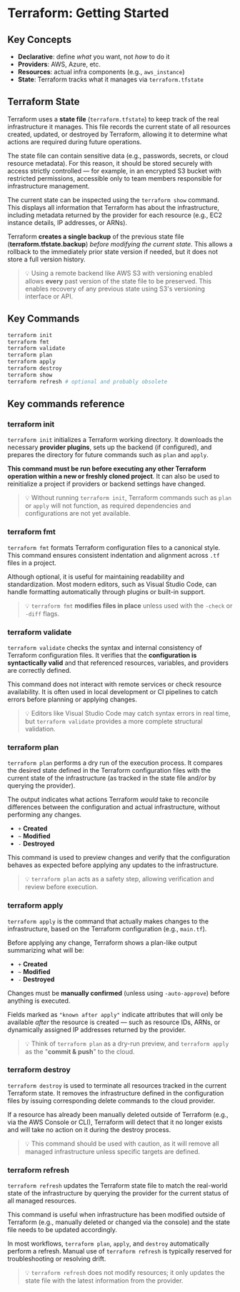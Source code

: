 # Terraform: Getting Started

## Key Concepts

- **Declarative**: define _what_ you want, not _how_ to do it
- **Providers**: AWS, Azure, etc.
- **Resources**: actual infra components (e.g., `aws_instance`)
- **State**: Terraform tracks what it manages via `terraform.tfstate`

## Terraform State

Terraform uses a **state file** (`terraform.tfstate`) to keep track of the real infrastructure it manages. This file records the current state of all resources created, updated, or destroyed by Terraform, allowing it to determine what actions are required during future operations.

The state file can contain sensitive data (e.g., passwords, secrets, or cloud resource metadata). For this reason, it should be stored securely with access strictly controlled — for example, in an encrypted S3 bucket with restricted permissions, accessible only to team members responsible for infrastructure management.

The current state can be inspected using the `terraform show` command. This displays all information that Terraform has about the infrastructure, including metadata returned by the provider for each resource (e.g., EC2 instance details, IP addresses, or ARNs).

Terraform **creates a single backup** of the previous state file (**terraform.tfstate.backup**) *before modifying the current state*. This allows a rollback to the immediately prior state version if needed, but it does not store a full version history.

> 💡 Using a remote backend like AWS S3 with versioning enabled allows **every** past version of the state file to be preserved. This enables recovery of any previous state using S3's versioning interface or API.

## Key Commands

```bash
terraform init
terraform fmt
terraform validate
terraform plan
terraform apply
terraform destroy
terraform show
terraform refresh # optional and probably obsolete
```

## Key commands reference

### terraform init

`terraform init` initializes a Terraform working directory. It downloads the necessary **provider plugins**, sets up the backend (if configured), and prepares the directory for future commands such as `plan` and `apply`.

**This command must be run before executing any other Terraform operation within a new or freshly cloned project**. It can also be used to reinitialize a project if providers or backend settings have changed.

> 💡 Without running `terraform init`, Terraform commands such as `plan` or `apply` will not function, as required dependencies and configurations are not yet available.

### terraform fmt

`terraform fmt` formats Terraform configuration files to a canonical style. This command ensures consistent indentation and alignment across `.tf` files in a project.

Although optional, it is useful for maintaining readability and standardization. Most modern editors, such as Visual Studio Code, can handle formatting automatically through plugins or built-in support.

> 💡 `terraform fmt` **modifies files in place** unless used with the `-check` or `-diff` flags.

### terraform validate

`terraform validate` checks the syntax and internal consistency of Terraform configuration files. It verifies that the **configuration is syntactically valid** and that referenced resources, variables, and providers are correctly defined.

This command does not interact with remote services or check resource availability. It is often used in local development or CI pipelines to catch errors before planning or applying changes.

> 💡 Editors like Visual Studio Code may catch syntax errors in real time, but `terraform validate` provides a more complete structural validation.

### terraform plan

`terraform plan` performs a dry run of the execution process. It compares the desired state defined in the Terraform configuration files with the current state of the infrastructure (as tracked in the state file and/or by querying the provider).

The output indicates what actions Terraform _would_ take to reconcile differences between the configuration and actual infrastructure, without performing any changes.

- `+` **Created**
- `~` **Modified**
- `-` **Destroyed**

This command is used to preview changes and verify that the configuration behaves as expected before applying any updates to the infrastructure.

> 💡 `terraform plan` acts as a safety step, allowing verification and review before execution.

### terraform apply

`terraform apply` is the command that actually makes changes to the infrastructure, based on the Terraform configuration (e.g., `main.tf`).

Before applying any change, Terraform shows a plan-like output summarizing what will be:

- `+` **Created**
- `~` **Modified**
- `-` **Destroyed**

Changes must be **manually confirmed** (unless using `-auto-approve`) before anything is executed.

Fields marked as `"known after apply"` indicate attributes that will only be available _after_ the resource is created — such as resource IDs, ARNs, or dynamically assigned IP addresses returned by the provider.

> 💡 Think of `terraform plan` as a dry-run preview, and `terraform apply` as the "**commit & push**" to the cloud.

### terraform destroy

`terraform destroy` is used to terminate all resources tracked in the current Terraform state. It removes the infrastructure defined in the configuration files by issuing corresponding delete commands to the cloud provider.

If a resource has already been manually deleted outside of Terraform (e.g., via the AWS Console or CLI), Terraform will detect that it no longer exists and will take no action on it during the destroy process.

> 💡 This command should be used with caution, as it will remove all managed infrastructure unless specific targets are defined.

### terraform refresh

`terraform refresh` updates the Terraform state file to match the real-world state of the infrastructure by querying the provider for the current status of all managed resources.

This command is useful when infrastructure has been modified outside of Terraform (e.g., manually deleted or changed via the console) and the state file needs to be updated accordingly.

In most workflows, `terraform plan`, `apply`, and `destroy` automatically perform a refresh. Manual use of `terraform refresh` is typically reserved for troubleshooting or resolving drift.

> 💡 `terraform refresh` does not modify resources; it only updates the state file with the latest information from the provider.
